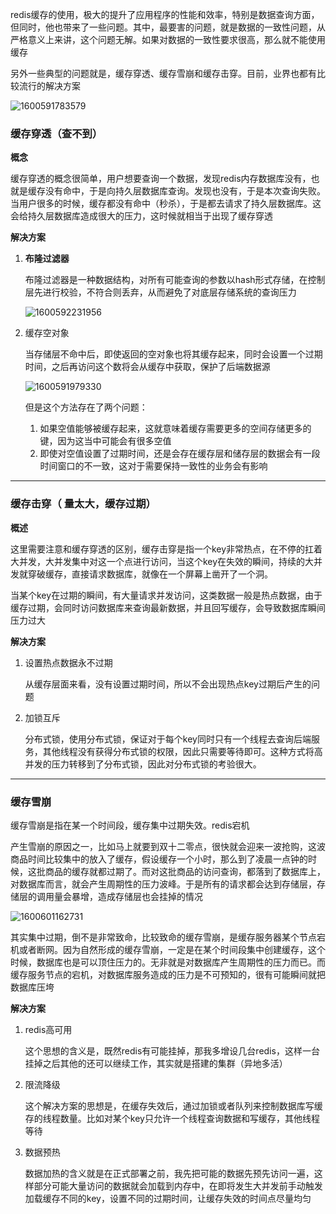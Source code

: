 redis缓存的使用，极大的提升了应用程序的性能和效率，特别是数据查询方面，但同时，他也带来了一些问题。其中，最要害的问题，就是数据的一致性问题，从严格意义上来讲，这个问题无解。如果对数据的一致性要求很高，那么就不能使用缓存

另外一些典型的问题就是，缓存穿透、缓存雪崩和缓存击穿。目前，业界也都有比较流行的解决方案

![1600591783579](C:\Users\hl2333\AppData\Roaming\Typora\typora-user-images\1600591783579.png)

### 缓存穿透（查不到）

**概念**

缓存穿透的概念很简单，用户想要查询一个数据，发现redis内存数据库没有，也就是缓存没有命中，于是向持久层数据库查询。发现也没有，于是本次查询失败。当用户很多的时候，缓存都没有命中（秒杀），于是都去请求了持久层数据库。这会给持久层数据库造成很大的压力，这时候就相当于出现了缓存穿透

**解决方案**

1. **布隆过滤器**

   布隆过滤器是一种数据结构，对所有可能查询的参数以hash形式存储，在控制层先进行校验，不符合则丢弃，从而避免了对底层存储系统的查询压力

   ![1600592231956](C:\Users\hl2333\AppData\Roaming\Typora\typora-user-images\1600592231956.png)

2. 缓存空对象

   当存储层不命中后，即使返回的空对象也将其缓存起来，同时会设置一个过期时间，之后再访问这个数将会从缓存中获取，保护了后端数据源

   ![1600591979330](C:\Users\hl2333\AppData\Roaming\Typora\typora-user-images\1600591979330.png)

   但是这个方法存在了两个问题：

   1. 如果空值能够被缓存起来，这就意味着缓存需要更多的空间存储更多的键，因为这当中可能会有很多空值
   2. 即使对空值设置了过期时间，还是会存在缓存层和储存层的数据会有一段时间窗口的不一致，这对于需要保持一致性的业务会有影响

---

### 缓存击穿（ 量太大，缓存过期）

**概述**

这里需要注意和缓存穿透的区别，缓存击穿是指一个key非常热点，在不停的扛着大并发，大并发集中对这一个点进行访问，当这个key在失效的瞬间，持续的大并发就穿破缓存，直接请求数据库，就像在一个屏幕上凿开了一个洞。

当某个key在过期的瞬间，有大量请求并发访问，这类数据一般是热点数据，由于缓存过期，会同时访问数据库来查询最新数据，并且回写缓存，会导致数据库瞬间压力过大

**解决方案**

1. 设置热点数据永不过期

   从缓存层面来看，没有设置过期时间，所以不会出现热点key过期后产生的问题

2. 加锁互斥

   分布式锁，使用分布式锁，保证对于每个key同时只有一个线程去查询后端服务，其他线程没有获得分布式锁的权限，因此只需要等待即可。这种方式将高并发的压力转移到了分布式锁，因此对分布式锁的考验很大。

---

### 缓存雪崩

缓存雪崩是指在某一个时间段，缓存集中过期失效。redis宕机

产生雪崩的原因之一，比如马上就要到双十二零点，很快就会迎来一波抢购，这波商品时间比较集中的放入了缓存，假设缓存一个小时，那么到了凌晨一点钟的时候，这批商品的缓存就都过期了。而对这批商品的访问查询，都落到了数据库上，对数据库而言，就会产生周期性的压力波峰。于是所有的请求都会达到存储层，存储层的调用量会暴增，造成存储层也会挂掉的情况

![1600601162731](C:\Users\hl2333\AppData\Roaming\Typora\typora-user-images\1600601162731.png)

其实集中过期，倒不是非常致命，比较致命的缓存雪崩，是缓存服务器某个节点宕机或者断网。因为自然形成的缓存雪崩，一定是在某个时间段集中创建缓存，这个时候，数据库也是可以顶住压力的。无非就是对数据库产生周期性的压力而已。而缓存服务节点的宕机，对数据库服务造成的压力是不可预知的，很有可能瞬间就把数据库压垮



**解决方案**

1. redis高可用

   这个思想的含义是，既然redis有可能挂掉，那我多增设几台redis，这样一台挂掉之后其他的还可以继续工作，其实就是搭建的集群（异地多活）

2. 限流降级

   这个解决方案的思想是，在缓存失效后，通过加锁或者队列来控制数据库写缓存的线程数量。比如对某个key只允许一个线程查询数据和写缓存，其他线程等待

3. 数据预热

   数据加热的含义就是在正式部署之前，我先把可能的数据先预先访问一遍，这样部分可能大量访问的数据就会加载到内存中，在即将发生大并发前手动触发加载缓存不同的key，设置不同的过期时间，让缓存失效的时间点尽量均匀

